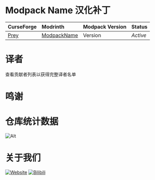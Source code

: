 # Modpack Name 汉化补丁
CurseForge|Modrinth|Modpack Version|Status
:-|:-|:-|:-
[Prey](https://www.curseforge.com/minecraft/modpacks/prey-beta)|[ModpackName]()|Version|*Active*|
# 译者
查看贡献者列表以获得完整译者名单
# 鸣谢

# 仓库统计数据
  ![Alt]()

# 关于我们
  [![Website](https://shields.io/website?up_message=vmct-cn.top&url=http://vmct-cn.top&label=Website)](http://vmct-cn.top)
  [![Bilibili](https://shields.io/website?up_message=Space&url=https://space.bilibili.com/2085089798/&label=Bilibili)](https://space.bilibili.com/2085089798/)
  
<!--
  仓库统计数据等都需要自己填写，只是个模板而已，不会写那么细。
  仓库统计数据的表格来这里获取https://repobeats.axiom.co/ 然后将链接填写至空格当中
-->
